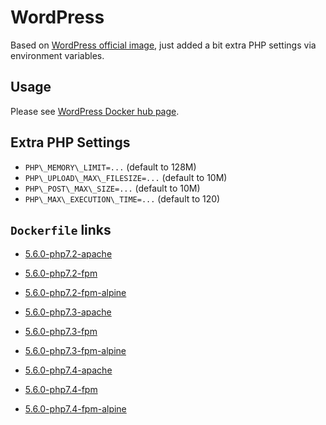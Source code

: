 # WordPress

Based on [WordPress official image](https://hub.docker.com/_/wordpress/), just added a bit extra PHP settings via environment variables.

## Usage

Please see [WordPress Docker hub page](https://hub.docker.com/_/wordpress/).

## Extra PHP Settings

* `PHP\_MEMORY\_LIMIT=...` (default to 128M)
* `PHP\_UPLOAD\_MAX\_FILESIZE=...` (default to 10M)
* `PHP\_POST\_MAX\_SIZE=...` (default to 10M)
* `PHP\_MAX\_EXECUTION\_TIME=...` (default to 120)

## `Dockerfile` links

* [5.6.0-php7.2-apache](https://github.com/alwynpan/docker-wordpress/blob/master/Dockerfile.php7.2-apache)
* [5.6.0-php7.2-fpm](https://github.com/alwynpan/docker-wordpress/blob/master/Dockerfile.php7.2-fpm)
* [5.6.0-php7.2-fpm-alpine](https://github.com/alwynpan/docker-wordpress/blob/master/Dockerfile.php7.2-fpm-alpine)

* [5.6.0-php7.3-apache](https://github.com/alwynpan/docker-wordpress/blob/master/Dockerfile.php7.3-apache)
* [5.6.0-php7.3-fpm](https://github.com/alwynpan/docker-wordpress/blob/master/Dockerfile.php7.3-fpm)
* [5.6.0-php7.3-fpm-alpine](https://github.com/alwynpan/docker-wordpress/blob/master/Dockerfile.php7.3-fpm-alpine)

* [5.6.0-php7.4-apache](https://github.com/alwynpan/docker-wordpress/blob/master/Dockerfile.php7.4-apache)
* [5.6.0-php7.4-fpm](https://github.com/alwynpan/docker-wordpress/blob/master/Dockerfile.php7.4-fpm)
* [5.6.0-php7.4-fpm-alpine](https://github.com/alwynpan/docker-wordpress/blob/master/Dockerfile.php7.4-fpm-alpine)
